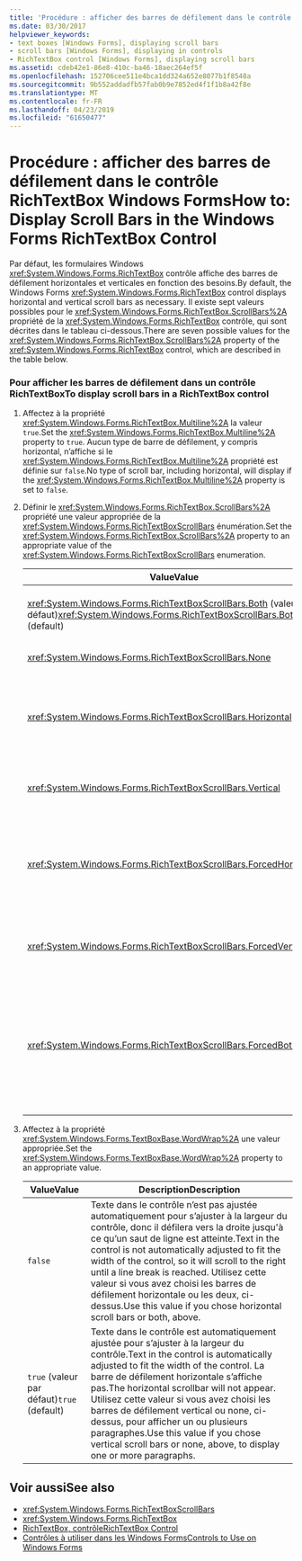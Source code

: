 ```yaml
---
title: 'Procédure : afficher des barres de défilement dans le contrôle RichTextBox Windows Forms'
ms.date: 03/30/2017
helpviewer_keywords:
- text boxes [Windows Forms], displaying scroll bars
- scroll bars [Windows Forms], displaying in controls
- RichTextBox control [Windows Forms], displaying scroll bars
ms.assetid: cdeb42e1-86e8-410c-ba46-18aec264ef5f
ms.openlocfilehash: 152706cee511e4bca1dd324a652e8077b1f8548a
ms.sourcegitcommit: 9b552addadfb57fab0b9e7852ed4f1f1b8a42f8e
ms.translationtype: MT
ms.contentlocale: fr-FR
ms.lasthandoff: 04/23/2019
ms.locfileid: "61650477"
---
```

# <a name="how-to-display-scroll-bars-in-the-windows-forms-richtextbox-control"></a><span data-ttu-id="366f8-102">Procédure : afficher des barres de défilement dans le contrôle RichTextBox Windows Forms</span><span class="sxs-lookup"><span data-stu-id="366f8-102">How to: Display Scroll Bars in the Windows Forms RichTextBox Control</span></span>
<span data-ttu-id="366f8-103">Par défaut, les formulaires Windows <xref:System.Windows.Forms.RichTextBox> contrôle affiche des barres de défilement horizontales et verticales en fonction des besoins.</span><span class="sxs-lookup"><span data-stu-id="366f8-103">By default, the Windows Forms <xref:System.Windows.Forms.RichTextBox> control displays horizontal and vertical scroll bars as necessary.</span></span> <span data-ttu-id="366f8-104">Il existe sept valeurs possibles pour le <xref:System.Windows.Forms.RichTextBox.ScrollBars%2A> propriété de la <xref:System.Windows.Forms.RichTextBox> contrôle, qui sont décrites dans le tableau ci-dessous.</span><span class="sxs-lookup"><span data-stu-id="366f8-104">There are seven possible values for the <xref:System.Windows.Forms.RichTextBox.ScrollBars%2A> property of the <xref:System.Windows.Forms.RichTextBox> control, which are described in the table below.</span></span>  
  
### <a name="to-display-scroll-bars-in-a-richtextbox-control"></a><span data-ttu-id="366f8-105">Pour afficher les barres de défilement dans un contrôle RichTextBox</span><span class="sxs-lookup"><span data-stu-id="366f8-105">To display scroll bars in a RichTextBox control</span></span>  
  
1. <span data-ttu-id="366f8-106">Affectez à la propriété <xref:System.Windows.Forms.RichTextBox.Multiline%2A> la valeur `true`.</span><span class="sxs-lookup"><span data-stu-id="366f8-106">Set the <xref:System.Windows.Forms.RichTextBox.Multiline%2A> property to `true`.</span></span> <span data-ttu-id="366f8-107">Aucun type de barre de défilement, y compris horizontal, n’affiche si le <xref:System.Windows.Forms.RichTextBox.Multiline%2A> propriété est définie sur `false`.</span><span class="sxs-lookup"><span data-stu-id="366f8-107">No type of scroll bar, including horizontal, will display if the <xref:System.Windows.Forms.RichTextBox.Multiline%2A> property is set to `false`.</span></span>  
  
2. <span data-ttu-id="366f8-108">Définir le <xref:System.Windows.Forms.RichTextBox.ScrollBars%2A> propriété une valeur appropriée de la <xref:System.Windows.Forms.RichTextBoxScrollBars> énumération.</span><span class="sxs-lookup"><span data-stu-id="366f8-108">Set the <xref:System.Windows.Forms.RichTextBox.ScrollBars%2A> property to an appropriate value of the <xref:System.Windows.Forms.RichTextBoxScrollBars> enumeration.</span></span>  
  
    |<span data-ttu-id="366f8-109">Value</span><span class="sxs-lookup"><span data-stu-id="366f8-109">Value</span></span>|<span data-ttu-id="366f8-110">Description</span><span class="sxs-lookup"><span data-stu-id="366f8-110">Description</span></span>|  
    |-----------|-----------------|  
    |<span data-ttu-id="366f8-111"><xref:System.Windows.Forms.RichTextBoxScrollBars.Both> (valeur par défaut)</span><span class="sxs-lookup"><span data-stu-id="366f8-111"><xref:System.Windows.Forms.RichTextBoxScrollBars.Both> (default)</span></span>|<span data-ttu-id="366f8-112">Affiche des barres de défilement horizontale ou verticale, ou les deux, uniquement lorsque le texte dépasse la largeur ou la longueur du contrôle.</span><span class="sxs-lookup"><span data-stu-id="366f8-112">Displays horizontal or vertical scroll bars, or both, only when text exceeds the width or length of the control.</span></span>|  
    |<xref:System.Windows.Forms.RichTextBoxScrollBars.None>|<span data-ttu-id="366f8-113">N’affiche jamais de n’importe quel type de barre de défilement.</span><span class="sxs-lookup"><span data-stu-id="366f8-113">Never displays any type of scroll bar.</span></span>|  
    |<xref:System.Windows.Forms.RichTextBoxScrollBars.Horizontal>|<span data-ttu-id="366f8-114">Affiche une barre uniquement lorsque le texte dépasse la largeur du contrôle de défilement horizontale.</span><span class="sxs-lookup"><span data-stu-id="366f8-114">Displays a horizontal scroll bar only when the text exceeds the width of the control.</span></span> <span data-ttu-id="366f8-115">(Dans ce cas, le <xref:System.Windows.Forms.TextBoxBase.WordWrap%2A> propriété doit être définie sur `false`.)</span><span class="sxs-lookup"><span data-stu-id="366f8-115">(For this to occur, the <xref:System.Windows.Forms.TextBoxBase.WordWrap%2A> property must be set to `false`.)</span></span>|  
    |<xref:System.Windows.Forms.RichTextBoxScrollBars.Vertical>|<span data-ttu-id="366f8-116">Affiche une barre uniquement lorsque le texte dépasse la hauteur du contrôle de défilement verticale.</span><span class="sxs-lookup"><span data-stu-id="366f8-116">Displays a vertical scroll bar only when the text exceeds the height of the control.</span></span>|  
    |<xref:System.Windows.Forms.RichTextBoxScrollBars.ForcedHorizontal>|<span data-ttu-id="366f8-117">Affiche un défilement horizontal de la barre lorsque le <xref:System.Windows.Forms.TextBoxBase.WordWrap%2A> propriété est définie sur `false`.</span><span class="sxs-lookup"><span data-stu-id="366f8-117">Displays a horizontal scroll bar when the <xref:System.Windows.Forms.TextBoxBase.WordWrap%2A> property is set to `false`.</span></span> <span data-ttu-id="366f8-118">La barre de défilement apparaît grisée lorsque le texte ne dépasse pas la largeur du contrôle.</span><span class="sxs-lookup"><span data-stu-id="366f8-118">The scroll bar appears dimmed when text does not exceed the width of the control.</span></span>|  
    |<xref:System.Windows.Forms.RichTextBoxScrollBars.ForcedVertical>|<span data-ttu-id="366f8-119">Affiche toujours une barre de défilement verticale.</span><span class="sxs-lookup"><span data-stu-id="366f8-119">Always displays a vertical scroll bar.</span></span> <span data-ttu-id="366f8-120">La barre de défilement apparaît grisée lorsque le texte ne dépasse pas la longueur du contrôle.</span><span class="sxs-lookup"><span data-stu-id="366f8-120">The scroll bar appears dimmed when text does not exceed the length of the control.</span></span>|  
    |<xref:System.Windows.Forms.RichTextBoxScrollBars.ForcedBoth>|<span data-ttu-id="366f8-121">Affiche toujours une barre de défilement verticale.</span><span class="sxs-lookup"><span data-stu-id="366f8-121">Always displays a vertical scrollbar.</span></span> <span data-ttu-id="366f8-122">Affiche un défilement horizontal de la barre lorsque le <xref:System.Windows.Forms.TextBoxBase.WordWrap%2A> propriété est définie sur `false`.</span><span class="sxs-lookup"><span data-stu-id="366f8-122">Displays a horizontal scroll bar when the <xref:System.Windows.Forms.TextBoxBase.WordWrap%2A> property is set to `false`.</span></span> <span data-ttu-id="366f8-123">Les barres de défilement sont estompées lorsque le texte ne dépasse pas la largeur ou la longueur du contrôle.</span><span class="sxs-lookup"><span data-stu-id="366f8-123">The scroll bars appear grayed when text does not exceed the width or length of the control.</span></span>|  
  
3. <span data-ttu-id="366f8-124">Affectez à la propriété <xref:System.Windows.Forms.TextBoxBase.WordWrap%2A> une valeur appropriée.</span><span class="sxs-lookup"><span data-stu-id="366f8-124">Set the <xref:System.Windows.Forms.TextBoxBase.WordWrap%2A> property to an appropriate value.</span></span>  
  
    |<span data-ttu-id="366f8-125">Value</span><span class="sxs-lookup"><span data-stu-id="366f8-125">Value</span></span>|<span data-ttu-id="366f8-126">Description</span><span class="sxs-lookup"><span data-stu-id="366f8-126">Description</span></span>|  
    |-----------|-----------------|  
    |`false`|<span data-ttu-id="366f8-127">Texte dans le contrôle n’est pas ajustée automatiquement pour s’ajuster à la largeur du contrôle, donc il défilera vers la droite jusqu'à ce qu’un saut de ligne est atteinte.</span><span class="sxs-lookup"><span data-stu-id="366f8-127">Text in the control is not automatically adjusted to fit the width of the control, so it will scroll to the right until a line break is reached.</span></span> <span data-ttu-id="366f8-128">Utilisez cette valeur si vous avez choisi les barres de défilement horizontale ou les deux, ci-dessus.</span><span class="sxs-lookup"><span data-stu-id="366f8-128">Use this value if you chose horizontal scroll bars or both, above.</span></span>|  
    |<span data-ttu-id="366f8-129">`true` (valeur par défaut)</span><span class="sxs-lookup"><span data-stu-id="366f8-129">`true` (default)</span></span>|<span data-ttu-id="366f8-130">Texte dans le contrôle est automatiquement ajustée pour s’ajuster à la largeur du contrôle.</span><span class="sxs-lookup"><span data-stu-id="366f8-130">Text in the control is automatically adjusted to fit the width of the control.</span></span> <span data-ttu-id="366f8-131">La barre de défilement horizontale s’affiche pas.</span><span class="sxs-lookup"><span data-stu-id="366f8-131">The horizontal scrollbar will not appear.</span></span> <span data-ttu-id="366f8-132">Utilisez cette valeur si vous avez choisi les barres de défilement vertical ou none, ci-dessus, pour afficher un ou plusieurs paragraphes.</span><span class="sxs-lookup"><span data-stu-id="366f8-132">Use this value if you chose vertical scroll bars or none, above, to display one or more paragraphs.</span></span>|  
  
## <a name="see-also"></a><span data-ttu-id="366f8-133">Voir aussi</span><span class="sxs-lookup"><span data-stu-id="366f8-133">See also</span></span>

- <xref:System.Windows.Forms.RichTextBoxScrollBars>
- <xref:System.Windows.Forms.RichTextBox>
- [<span data-ttu-id="366f8-134">RichTextBox, contrôle</span><span class="sxs-lookup"><span data-stu-id="366f8-134">RichTextBox Control</span></span>](richtextbox-control-windows-forms.md)
- [<span data-ttu-id="366f8-135">Contrôles à utiliser dans les Windows Forms</span><span class="sxs-lookup"><span data-stu-id="366f8-135">Controls to Use on Windows Forms</span></span>](controls-to-use-on-windows-forms.md)
